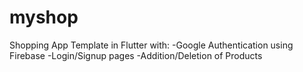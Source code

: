 # myshop

Shopping App Template in Flutter with:
-Google Authentication using Firebase
-Login/Signup pages
-Addition/Deletion of Products

